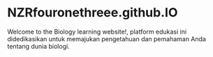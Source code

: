 # NZRfouronethreee.github.IO
Welcome to the Biology learning website!, platform edukasi ini didedikasikan untuk memajukan pengetahuan dan pemahaman Anda tentang dunia biologi.
